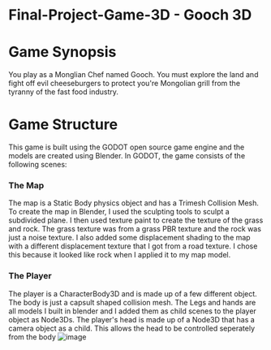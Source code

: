 # Final-Project-Game-3D - Gooch 3D

# Game Synopsis
You play as a Monglian Chef named Gooch. You must explore the land and fight off evil cheeseburgers to protect you're Mongolian grill from the tyranny of the fast food industry.

# Game Structure
This game is built using the GODOT open source game engine and the models are created using Blender. In GODOT, the game consists of the following scenes:
### The Map
The map is a Static Body physics object and has a Trimesh Collision Mesh. To create the map in Blender, I used the sculpting tools to sculpt a subdivided plane. I then used texture paint to create the texture of the grass and rock. The grass texture was from a grass PBR texture and the rock was just a noise texture. I also added some displacement shading to the map with a different displacement texture that I got from a road texture. I chose this because it looked like rock when I applied it to my map model. 
### The Player
The player is a CharacterBody3D and is made up of a few different object. The body is just a capsult shaped collision mesh. The Legs and hands are all models I built in blender and I added them as child scenes to the player object as Node3Ds. The player's head is made up of a Node3D that has a camera object as a child. This allows the head to be controlled seperately from the body
![image](https://user-images.githubusercontent.com/107002749/235007488-4bf108d0-6c6c-43ce-80c5-30c5cb2a62c3.png)
